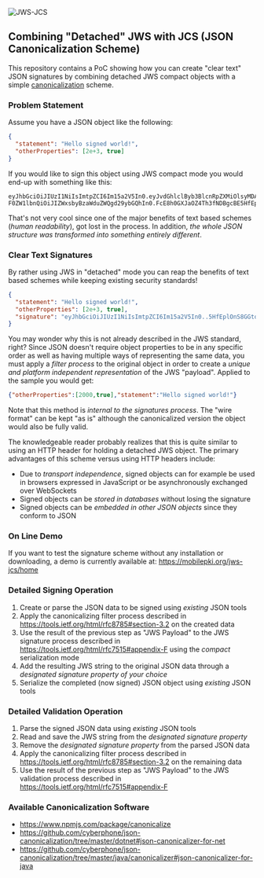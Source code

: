 ![JWS-JCS](https://cyberphone.github.io/doc/security/jws-jcs.svg)

## Combining "Detached" JWS with JCS (JSON Canonicalization Scheme)
This repository contains a PoC showing how you can create "clear text" JSON signatures
by combining detached JWS compact objects with a simple
[canonicalization](https://github.com/cyberphone/json-canonicalization#json-canonicalization)
scheme.

### Problem Statement
Assume you have a JSON object like the following:
```json
{
  "statement": "Hello signed world!",
  "otherProperties": [2e+3, true]
}
```
If you would like to sign this object using JWS compact mode you would end-up with something like this:
```code
eyJhbGciOiJIUzI1NiIsImtpZCI6Im15a2V5In0.eyJvdGhlclByb3BlcnRpZXMiOlsyMDAwLHRydWVdLCJzdG
F0ZW1lbnQiOiJIZWxsbyBzaWduZWQgd29ybGQhIn0.FcE8h0GXJaOZ4Th3fNDBgcBE5HfEplOnS8GGtoSLU1K
```
That's not very cool since one of the major benefits of text based schemes (*human readability*), got lost in the process.
In addition, *the whole JSON structure was transformed into something entirely different*. 
### Clear Text Signatures
By rather using JWS in "detached" mode you can reap the benefits of text based schemes while
keeping existing security standards!  
```json
{
  "statement": "Hello signed world!",
  "otherProperties": [2e+3, true],
  "signature": "eyJhbGciOiJIUzI1NiIsImtpZCI6Im15a2V5In0..5HfEplOnS8GGtoSLU1KFcE8h0GXJaOZ4Th3fNDBgcBE"
}
```
You may wonder why this is not already described in the JWS standard, right?  Since JSON doesn't require
object properties to be in any specific order as well as having multiple ways of representing the same data, 
you must apply a *filter process* to the original object in order to create a *unique and platform 
independent representation* of the JWS "payload".  Applied to the sample you would get:
```json
{"otherProperties":[2000,true],"statement":"Hello signed world!"}
```
Note that this method is *internal to the signatures process*. The "wire format" can be kept "as is" although the
canonicalized version the object would also be fully valid.

The knowledgeable reader probably realizes that this is quite similar to using an HTTP header for holding a detached JWS object.
The primary advantages of this scheme versus using HTTP headers include:
- Due to *transport independence*, signed objects can for example be used in
browsers expressed in JavaScript or be asynchronously exchanged over WebSockets
- Signed objects can be *stored in databases* without losing the signature
- Signed objects can be *embedded in other JSON objects* since they conform to JSON

### On Line Demo
If you want to test the signature scheme without any installation or downloading, a
demo is currently available at: https://mobilepki.org/jws-jcs/home

### Detailed Signing Operation
1. Create or parse the JSON data to be signed using *existing* JSON tools
2. Apply the canonicalizing filter process described in
 https://tools.ietf.org/html/rfc8785#section-3.2 on the created data
3. Use the result of the previous step as "JWS Payload" to the JWS signature process described in
https://tools.ietf.org/html/rfc7515#appendix-F using the *compact* serialization mode
4. Add the resulting JWS string to the original JSON data through a *designated signature property of your choice*
5. Serialize the completed (now signed) JSON object using *existing* JSON tools

### Detailed Validation Operation
1. Parse the signed JSON data using *existing* JSON tools
2. Read and save the JWS string from the *designated signature property*
3. Remove the *designated signature property* from the parsed JSON data
4. Apply the canonicalizing filter process described in
 https://tools.ietf.org/html/rfc8785#section-3.2 on the remaining data
5. Use the result of the previous step as "JWS Payload" to the JWS validation process described in
https://tools.ietf.org/html/rfc7515#appendix-F

### Available Canonicalization Software
- https://www.npmjs.com/package/canonicalize
- https://github.com/cyberphone/json-canonicalization/tree/master/dotnet#json-canonicalizer-for-net
- https://github.com/cyberphone/json-canonicalization/tree/master/java/canonicalizer#json-canonicalizer-for-java
